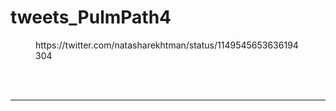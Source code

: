 # tweets_PulmPath4


<figure class="wp-block-embed-twitter wp-block-embed is-type-rich">
<div class="wp-block-embed__wrapper">
https://twitter.com/natasharekhtman/status/1149545653636194304</div></figure>
<br>
<br>
<hr>
